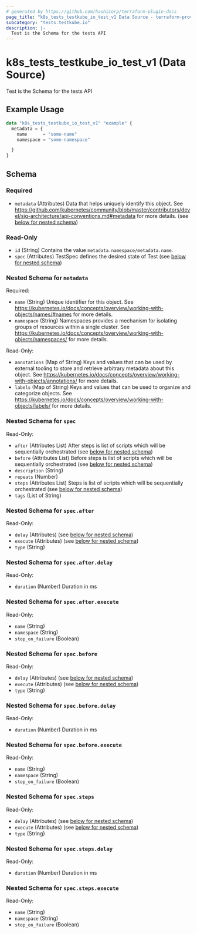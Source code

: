 ```yaml
---
# generated by https://github.com/hashicorp/terraform-plugin-docs
page_title: "k8s_tests_testkube_io_test_v1 Data Source - terraform-provider-k8s"
subcategory: "tests.testkube.io"
description: |-
  Test is the Schema for the tests API
---
```


# k8s_tests_testkube_io_test_v1 (Data Source)

Test is the Schema for the tests API

## Example Usage

```terraform
data "k8s_tests_testkube_io_test_v1" "example" {
  metadata = {
    name      = "some-name"
    namespace = "some-namespace"

  }
}
```

<!-- schema generated by tfplugindocs -->
## Schema

### Required

- `metadata` (Attributes) Data that helps uniquely identify this object. See https://github.com/kubernetes/community/blob/master/contributors/devel/sig-architecture/api-conventions.md#metadata for more details. (see [below for nested schema](#nestedatt--metadata))

### Read-Only

- `id` (String) Contains the value `metadata.namespace/metadata.name`.
- `spec` (Attributes) TestSpec defines the desired state of Test (see [below for nested schema](#nestedatt--spec))

<a id="nestedatt--metadata"></a>
### Nested Schema for `metadata`

Required:

- `name` (String) Unique identifier for this object. See https://kubernetes.io/docs/concepts/overview/working-with-objects/names/#names for more details.
- `namespace` (String) Namespaces provides a mechanism for isolating groups of resources within a single cluster. See https://kubernetes.io/docs/concepts/overview/working-with-objects/namespaces/ for more details.

Read-Only:

- `annotations` (Map of String) Keys and values that can be used by external tooling to store and retrieve arbitrary metadata about this object. See https://kubernetes.io/docs/concepts/overview/working-with-objects/annotations/ for more details.
- `labels` (Map of String) Keys and values that can be used to organize and categorize objects. See https://kubernetes.io/docs/concepts/overview/working-with-objects/labels/ for more details.


<a id="nestedatt--spec"></a>
### Nested Schema for `spec`

Read-Only:

- `after` (Attributes List) After steps is list of scripts which will be sequentially orchestrated (see [below for nested schema](#nestedatt--spec--after))
- `before` (Attributes List) Before steps is list of scripts which will be sequentially orchestrated (see [below for nested schema](#nestedatt--spec--before))
- `description` (String)
- `repeats` (Number)
- `steps` (Attributes List) Steps is list of scripts which will be sequentially orchestrated (see [below for nested schema](#nestedatt--spec--steps))
- `tags` (List of String)

<a id="nestedatt--spec--after"></a>
### Nested Schema for `spec.after`

Read-Only:

- `delay` (Attributes) (see [below for nested schema](#nestedatt--spec--after--delay))
- `execute` (Attributes) (see [below for nested schema](#nestedatt--spec--after--execute))
- `type` (String)

<a id="nestedatt--spec--after--delay"></a>
### Nested Schema for `spec.after.delay`

Read-Only:

- `duration` (Number) Duration in ms


<a id="nestedatt--spec--after--execute"></a>
### Nested Schema for `spec.after.execute`

Read-Only:

- `name` (String)
- `namespace` (String)
- `stop_on_failure` (Boolean)



<a id="nestedatt--spec--before"></a>
### Nested Schema for `spec.before`

Read-Only:

- `delay` (Attributes) (see [below for nested schema](#nestedatt--spec--before--delay))
- `execute` (Attributes) (see [below for nested schema](#nestedatt--spec--before--execute))
- `type` (String)

<a id="nestedatt--spec--before--delay"></a>
### Nested Schema for `spec.before.delay`

Read-Only:

- `duration` (Number) Duration in ms


<a id="nestedatt--spec--before--execute"></a>
### Nested Schema for `spec.before.execute`

Read-Only:

- `name` (String)
- `namespace` (String)
- `stop_on_failure` (Boolean)



<a id="nestedatt--spec--steps"></a>
### Nested Schema for `spec.steps`

Read-Only:

- `delay` (Attributes) (see [below for nested schema](#nestedatt--spec--steps--delay))
- `execute` (Attributes) (see [below for nested schema](#nestedatt--spec--steps--execute))
- `type` (String)

<a id="nestedatt--spec--steps--delay"></a>
### Nested Schema for `spec.steps.delay`

Read-Only:

- `duration` (Number) Duration in ms


<a id="nestedatt--spec--steps--execute"></a>
### Nested Schema for `spec.steps.execute`

Read-Only:

- `name` (String)
- `namespace` (String)
- `stop_on_failure` (Boolean)
